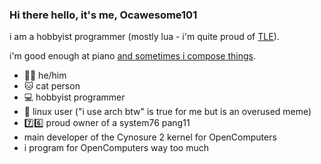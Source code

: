 ### Hi there hello, it's me, Ocawesome101

i am a hobbyist programmer (mostly lua - i'm quite proud of [TLE](https://github.com/ocawesome101/tle)).

i'm good enough at piano [and sometimes i compose things](https://www.youtube.com/watch?v=i2fW_Gae4kQ).

- 👨‍🦱 he/him
- 🐱 cat person
- 💻 hobbyist programmer
- 🐧 linux user ("i use arch btw" is true for me but is an overused meme)
- 7️⃣6️⃣ proud owner of a system76 pang11
- main developer of the Cynosure 2 kernel for OpenComputers
- i program for OpenComputers way too much
